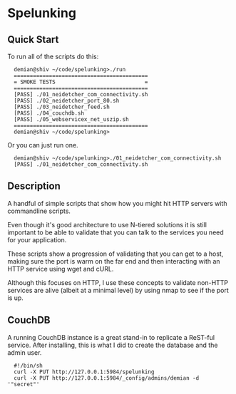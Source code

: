 # Spelunking

## Quick Start
To run all of the scripts do this:

      demian@shiv ~/code/spelunking>./run
      ==========================================
      = SMOKE TESTS                            =
      ==========================================
      [PASS] ./01_neidetcher_com_connectivity.sh
      [PASS] ./02_neidetcher_port_80.sh
      [PASS] ./03_neidetcher_feed.sh
      [PASS] ./04_couchdb.sh
      [PASS] ./05_webservicex_net_uszip.sh
      ==========================================
      demian@shiv ~/code/spelunking>

Or you can just run one.  

      demian@shiv ~/code/spelunking>./01_neidetcher_com_connectivity.sh
      [PASS] ./01_neidetcher_com_connectivity.sh


## Description
A handful of simple scripts that show how you might hit
HTTP servers with commandline scripts.

Even though it's good architecture to use N-tiered 
solutions it is still important to be able to validate
that you can talk to the services you need for your 
application.

These scripts show a progression of validating that you can
get to a host, making sure the port is warm on the far
end and then interacting with an HTTP service using
wget and cURL.

Although this focuses on HTTP, I use these concepts to 
validate non-HTTP services are alive (albeit at a 
minimal level) by using nmap to see if the port is up.

## CouchDB
A running CouchDB instance is a great stand-in to replicate
a ReST-ful service.  After installing, this is what I did to 
create the database and the admin user.

      #!/bin/sh
      curl -X PUT http://127.0.0.1:5984/spelunking
      curl -X PUT http://127.0.0.1:5984/_config/admins/demian -d '"secret"'


